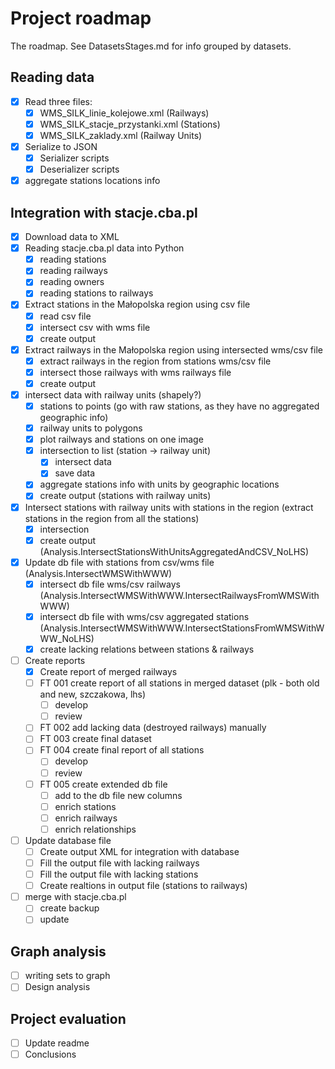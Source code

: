 ﻿# Project roadmap
The roadmap. See DatasetsStages.md for info grouped by datasets.
## Reading data
+ [x] Read three files:
  + [x] WMS_SILK_linie_kolejowe.xml (Railways)
  + [x] WMS_SILK_stacje_przystanki.xml (Stations)
  + [x] WMS_SILK_zaklady.xml (Railway Units)
+ [x] Serialize to JSON
  + [x] Serializer scripts
  + [x] Deserializer scripts
+ [x] aggregate stations locations info
## Integration with stacje.cba.pl
+ [x] Download data to XML
+ [x] Reading stacje.cba.pl data into Python
  + [x] reading stations
  + [x] reading railways
  + [x] reading owners
  + [x] reading stations to railways
+ [x] Extract stations in the Małopolska region using csv file
  + [x] read csv file
  + [x] intersect csv with wms file
  + [x] create output
+ [x] Extract railways in the Małopolska region using intersected wms/csv file
  + [x] extract railways in the region from stations wms/csv file
  + [x] intersect those railways with wms railways file
  + [x] create output
+ [x] intersect data with railway units (shapely?)
  + [x] stations to points (go with raw stations, as they have no aggregated geographic info)
  + [x] railway units to polygons
  + [x] plot railways and stations on one image
  + [x] intersection to list (station -> railway unit)
    + [x] intersect data
    + [x] save data
  + [x] aggregate stations info with units by geographic locations
  + [x] create output (stations with railway units)
+ [x] Intersect stations with railway units with stations in the region (extract stations in the region from all the stations)
  + [x] intersection
  + [x] create output (Analysis.IntersectStationsWithUnitsAggregatedAndCSV_NoLHS)
+ [x] Update db file with stations from csv/wms file (Analysis.IntersectWMSWithWWW)
  + [x] intersect db file wms/csv railways (Analysis.IntersectWMSWithWWW.IntersectRailwaysFromWMSWithWWW)
  + [x] intersect db file with wms/csv aggregated stations
  (Analysis.IntersectWMSWithWWW.IntersectStationsFromWMSWithWWW_NoLHS)
  + [x] create lacking relations between stations & railways
+ [ ] Create reports
  + [x] Create report of merged railways
  + [ ] FT 001 create report of all stations in merged dataset (plk - both old and new, szczakowa, lhs)
  	+ [ ] develop
	+ [ ] review
  + [ ] FT 002 add lacking data (destroyed railways) manually
  + [ ] FT 003 create final dataset
  + [ ] FT 004 create final report of all stations
	+ [ ] develop
	+ [ ] review
  + [ ] FT 005 create extended db file
    + [ ] add to the db file new columns
	+ [ ] enrich stations
	+ [ ] enrich railways
	+ [ ] enrich relationships
+ [ ] Update database file
  + [ ] Create output XML for integration with database
  + [ ] Fill the output file with lacking railways
  + [ ] Fill the output file with lacking stations
  + [ ] Create realtions in output file (stations to railways)
+ [ ] merge with stacje.cba.pl
  + [ ] create backup
  + [ ] update
## Graph analysis
+ [ ] writing sets to graph
+ [ ] Design analysis
## Project evaluation
+ [ ] Update readme
+ [ ] Conclusions